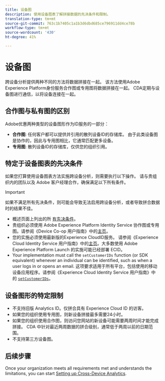 ```yaml
---
title: 设备图
description: 使用设备图表了解拼接数据的先决条件和限制。
translation-type: tm+mt
source-git-commit: 763c1b7405c1a1b3d6dbd685ce796911dd4ce78b
workflow-type: tm+mt
source-wordcount: '430'
ht-degree: 41%

---
```



# 设备图

跨设备分析提供两种不同的方法将数据拼接在一起。 该方法使用Adobe Experience Platform身份服务合作图或专用图将数据拼接在一起。 CDA定期与设备图进行通信，以将设备连接在一起。

## 合作图与私有图的区别

Adobe优惠两种类型的设备图形作为ID服务的一部分：

* **合作图**: 任何客户都可以提供并引用的散列设备ID的存储库。 由于此类设备图是协作的，因此与专用图相比，它通常匹配更多设备。
* **专用图**: 散列设备ID的存储库，仅供您的组织引用。

## 特定于设备图表的先决条件

如果您打算使用设备图表方法实施跨设备分析，则需要执行以下操作。 请与贵组织内的团队以及 Adobe 客户经理合作，确保满足以下所有条件。

>[!IMPORTANT]
>
> 如果不满足所有先决条件，则可能会导致无法启用跨设备分析，或者导致拼合数据时的结果不佳。

* 概述页面上列出的所 [有先决条件](overview.md)。
* 贵组织必须使用 Adobe Experience Platform Identity Service 协作图或专用图。请参阅《Device Co-op 用户指南》中的[主页](https://docs.adobe.com/content/help/zh-Hans/device-co-op/using/home.html)。
* 您的实施必须使用最新版的Experience CloudID服务。 请参阅《Experience Cloud Identity Service 用户指南》中的[主页](https://docs.adobe.com/content/help/zh-Hans/id-service/using/home.html)。大多数使用 Adobe Experience Platform Launch 的实施可能已经部署 ECID。
* Your implementation must call the `setCustomerIDs` function (or SDK equivalent) whenever an individual can be identified, such as when a user logs in or opens an email. 这项要求适用于所有平台，包括使用的移动设备应用程序。请参阅《Experience Cloud Identity Service 用户指南》中的 [`setCustomerIDs`](https://docs.adobe.com/content/help/zh-Hans/id-service/using/id-service-api/methods/setcustomerids.html)。

## 设备图形的特定限制

* 不支持旧版 Analytics ID。仅拼合具有 Experience Cloud ID 的访客。
* 如果您的组织使用专用图，则新设备拼接最多需要24小时。
* 如果您的组织使用合作图，则访问您网站的新设备可能需要两周时间才能完成拼接。 CDA 中针对最近两周数据的拼合级别，通常低于两周以前的日期范围。
* 不支持第三方设备图。

## 后续步骤

Once your organization meets all requirements met and understands the limitations, you can start [Setting up Cross-Device Analytics](setup.md).

